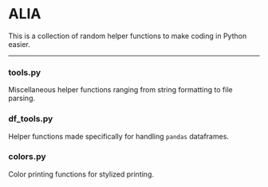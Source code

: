 # ALIA

This is a collection of random helper functions to make coding in Python easier.

---

### tools.py

Miscellaneous helper functions ranging from string formatting to file parsing.

### df_tools.py

Helper functions made specifically for handling `pandas` dataframes.

### colors.py

Color printing functions for stylized printing.

